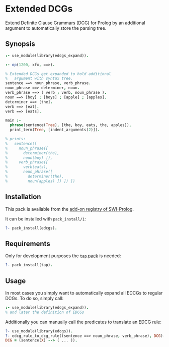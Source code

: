 # Extended DCGs

Extend Definite Clause Grammars (DCG) for Prolog by an additional argument to automatically store the parsing tree.

## Synopsis

```prolog
:- use_module(library(edcgs_expand)).

:- op(1200, xfx, ==>).

% Extended DCGs get expanded to hold additional
%   argument with syntax tree.
sentence ==> noun_phrase, verb_phrase.
noun_phrase ==> determiner, noun.
verb_phrase ==> ( verb ; verb, noun_phrase ).
noun ==> [boy] ; [boys] ; [apple] ; [apples].
determiner ==> [the].
verb ==> [eat].
verb ==> [eats].

main :-
  phrase(sentence(Tree), [the, boy, eats, the, apples]),
  print_term(Tree, [indent_arguments(2)]).

% prints:
%   sentence([
%     noun_phrase([ 
%       determiner(the),
%       noun(boy) ]),
%     verb_phrase([
%       verb(eats),
%       noun_phrase([
%         determiner(the),
%         noun(apples) ]) ]) ])
```

## Installation

This pack is available from the [add-on registry of SWI-Prolog](http://www.swi-prolog.org/pack/list).

It can be installed with `pack_install/1`:

```prolog
?- pack_install(edcgs).
```

## Requirements

Only for development purposes the [`tap` pack](http://www.swi-prolog.org/pack/list?p=tap) is needed:

```prolog
?- pack_install(tap).
```

## Usage

In most cases you simply want to automatically expand all EDCGs to regular DCGs. To do so, simply call:

```prolog
:- use_module(library(edcgs_expand)).
% and later the definition of EDCGs
```

Additionally you can manually call the predicates to translate an EDCG rule:

```prolog
?- use_module(library(edcgs)).
?- edcg_rule_to_dcg_rule((sentence ==> noun_phrase, verb_phrase), DCG).
DCG = (sentence(X) --> ( ... )).
```
